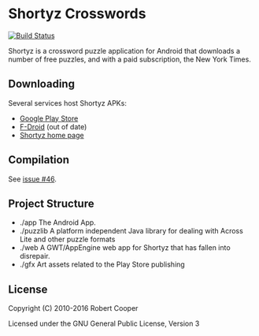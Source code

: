 Shortyz Crosswords 
==================
[![Build Status](https://travis-ci.org/kebernet/shortyz.svg?branch=master)](https://travis-ci.org/kebernet/shortyz)

Shortyz is a crossword puzzle application for Android that downloads a number of
free puzzles, and with a paid subscription, the New York Times.

Downloading
-----------

Several services host Shortyz APKs:

* [Google Play Store](https://play.google.com/store/apps/details?id=com.totsp.crossword.shortyz&hl=en)
* [F-Droid](https://f-droid.org/repository/browse/?fdid=com.totsp.crossword.shortyz) (out of date)
* [Shortyz home page](http://www.kebernet.net/Home/projects/shortyz)

Compilation
-----------

See [issue #46](https://github.com/kebernet/shortyz/issues/46).

Project Structure
-----------------

  * ./app The Android App.
  * ./puzzlib A platform independent Java library for dealing with Across Lite and other puzzle formats
  * ./web A GWT/AppEngine web app for Shortyz that has fallen into disrepair.
  * ./gfx Art assets related to the Play Store publishing



License
-------

Copyright (C) 2010-2016 Robert Cooper

Licensed under the GNU General Public License, Version 3
